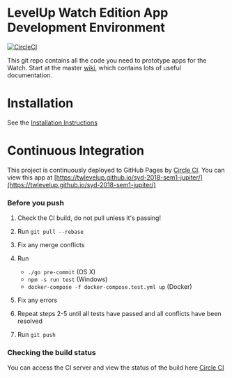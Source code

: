# LevelUp Watch Edition App Development Environment

[![CircleCI](https://circleci.com/gh/twlevelup/syd-2018-sem1-jupiter.svg?style=svg)](https://circleci.com/gh/twlevelup/syd-2018-sem1-jupiter)

This git repo contains all the code you need to prototype apps for the Watch.
Start at the master [wiki](https://github.com/twlevelup/watch_edition/wiki), which contains lots of useful documentation.

# Installation

See the [Installation Instructions](https://github.com/twlevelup/watch_edition/wiki/Installation)

# Continuous Integration

This project is continuously deployed to GitHub Pages by [Circle CI](https://circleci.com).
You can view this app at [https://twlevelup.github.io/syd-2018-sem1-jupiter/](https://twlevelup.github.io/syd-2018-sem1-jupiter/)

### Before you push

1. Check the CI build, do not pull unless it's passing!
2. Run `git pull --rebase`
3. Fix any merge conflicts
4. Run
    * `./go pre-commit` (OS X)
    * `npm -s run test` (Windows)
    * `docker-compose -f docker-compose.test.yml up` (Docker)

5. Fix any errors
6. Repeat steps 2-5 until all tests have passed and all conflicts have been resolved
7. Run ```git push```

### Checking the build status
You can access the CI server and view the status of the build here [Circle CI](https://circleci.com/gh/twlevelup/syd-2018-sem1-jupiter)
